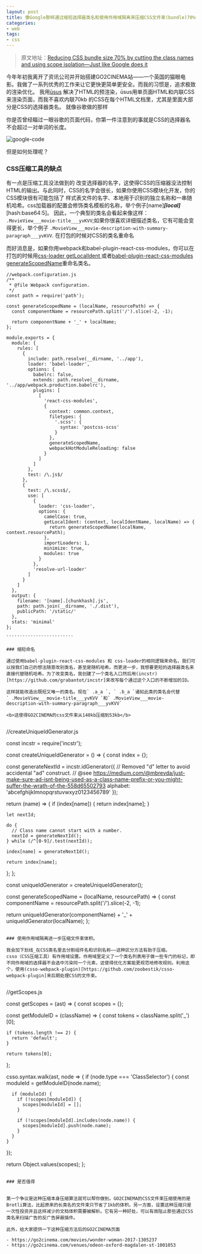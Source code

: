```yaml
---
layout: post
title: 像Google那样通过缩短选择器类名和使用作用域隔离来压缩CSS文件束(bundle)70%的体积
categories:
- web
tags:
- css
---
```


> 原文地址：[Reducing CSS bundle size 70% by cutting the class names and using scope isolation—Just like Google does it](https://medium.freecodecamp.org/reducing-css-bundle-size-70-by-cutting-the-class-names-and-using-scope-isolation-625440de600b)

今年年初我离开了资讯公司并开始搭建GO2CINEMA站——一个英国的猫眼电影。我做了一系列优秀的工作来让它更快更简单更安全。而我的习惯是，追求极致的渲染优化。
我用[ūsus](https://github.com/gajus/usus) 解决了HTML的预渲染，ūsus用单页面HTML和内联CSS来渲染页面，而我不喜欢内联70kb 的CSS在每个HTML文档里，尤其是里面大部分是CSS的选择器类名。
就像谷歌做的那样

你是否曾经瞄过一眼谷歌的页面代码，你第一件注意到的事就是CSS的选择器名不会超过一对单词的长度。

![google-code](https://pic4.zhimg.com/v2-1fa20e768c5fcde5751bb048fa944d3f_b.png)

但是如何处理呢？

### CSS压缩工具的缺点

有一点是压缩工具没法做到的 改变选择器的名字，这使得CSS的压缩器没法控制HTML的输出。与此同时，CSS的名字会很长，如果你使用CSS模块化开发，你的CSS模块很有可能包括了 样式表文件的名字、本地用于识别的独立名称和一串随机哈希。css加载器的配置会修饰类名模板的名称，举个例子[name]___[local]___[hash:base64:5]。
因此，一个典型的类名会看起来像这样：
` .MovieView___movie-title___yvKVV `;如果你很喜欢详细描述类名，它有可能会变得更长，举个例子 ` .MovieView___movie-description-with-summary-paragraph___yvKVV `.
在打包的时候对CSS的类名重命名


而好消息是，如果你用webpack和babel-plugin-react-css-modules，你可以在打包的时候用[css-loader getLocalIdent ](https://github.com/webpack-contrib/css-loader)或者[babel-plugin-react-css-modules generateScopedName](https://github.com/gajus/babel-plugin-react-css-modules#configuration)重命名类名。


````````````````````````````
//webpack.configuration.js
/**
 * @file Webpack configuration.
 */
const path = require('path');

const generateScopedName = (localName, resourcePath) => {
  const componentName = resourcePath.split('/').slice(-2, -1);

  return componentName + '_' + localName;
};

module.exports = {
  module: {
    rules: [
      {
        include: path.resolve(__dirname, '../app'),
        loader: 'babel-loader',
        options: {
          babelrc: false,
          extends: path.resolve(__dirname, '../app/webpack.production.babelrc'),
          plugins: [
            [
              'react-css-modules',
              {
                context: common.context,
                filetypes: {
                  '.scss': {
                    syntax: 'postcss-scss'
                  }
                },
                generateScopedName,
                webpackHotModuleReloading: false
              }
            ]
          ]
        },
        test: /\.js$/
      },
      {
        test: /\.scss$/,
        use: [
          {
            loader: 'css-loader',
            options: {
              camelCase: true,
              getLocalIdent: (context, localIdentName, localName) => {
                return generateScopedName(localName, context.resourcePath);
              },
              importLoaders: 1,
              minimize: true,
              modules: true
            }
          },
          'resolve-url-loader'
        ]
      }
    ]
  },
  output: {
    filename: '[name].[chunkhash].js',
    path: path.join(__dirname, './.dist'),
    publicPath: '/static/'
  },
  stats: 'minimal'
};

`````````````````````````

### 缩短命名

通过使用babel-plugin-react-css-modules 和 css-loader的相同逻辑来命名，我们可以按我们自己的想法随意改别类名，甚至是随机哈希。而更进一步，我想要更短的选择器类名来直接代替随机哈希。为了改变类名，我创建了一个类名入口然后用(incstr)[https://github.com/grabantot/incstr]来改写每个通过这个入口的不断增加的ID。

这样就能改造出既短又唯一的类名。现在` .a_a `, ` .b_a `诸如此类的类名会代替
` .MovieView___movie-title___yvKVV `和` .MovieView___movie-description-with-summary-paragraph___yvKVV`

<b>这使得GO2CINEMA的css文件束从140kb压缩到53kb</b>


``````````````````````````````````

//createUniqueIdGenerator.js

const incstr = require('incstr');

const createUniqueIdGenerator = () => {
  const index = {};

  const generateNextId = incstr.idGenerator({
    // Removed "d" letter to avoid accidental "ad" construct.
    // @see https://medium.com/@mbrevda/just-make-sure-ad-isnt-being-used-as-a-class-name-prefix-or-you-might-suffer-the-wrath-of-the-558d65502793
    alphabet: 'abcefghijklmnopqrstuvwxyz0123456789'
  });

  return (name) => {
    if (index[name]) {
      return index[name];
    }

    let nextId;

    do {
      // Class name cannot start with a number.
      nextId = generateNextId();
    } while (/^[0-9]/.test(nextId));

    index[name] = generateNextId();

    return index[name];
  };
};

const uniqueIdGenerator = createUniqueIdGenerator();

const generateScopedName = (localName, resourcePath) => {
  const componentName = resourcePath.split('/').slice(-2, -1);

  return uniqueIdGenerator(componentName) + '_' + uniqueIdGenerator(localName);
};

``````````````````````````````

### 使用作用域隔离进一步压缩文件束体积。

我会加下划线_在CSS类名里去分割组件名和识别名称——这种区分方法有助于压缩。
csso（CSS压缩工具）有作用域设置。作用域里定义了一个类名列表用于做一些专门的标记，即不同作用域的选择器不会选中污染同一个元素，这使得优化方案能更规范地修改规则。利用这个，使用(csso-webpack-plugin)[https://github.com/zoobestik/csso-webpack-plugin]来后期处理CSS的文件束。


``````````````````````````````````

//getScopes.js 

const getScopes = (ast) => {
  const scopes = {};

  const getModuleID = (className) => {
    const tokens = className.split('_')[0];
  
    if (tokens.length !== 2) {
      return 'default';
    }

    return tokens[0];
  };

  csso.syntax.walk(ast, node => {
    if (node.type === 'ClassSelector') {
      const moduleId = getModuleID(node.name);

      if (moduleId) {
        if (!scopes[moduleId]) {
          scopes[moduleId] = [];
        }

        if (!scopes[moduleId].includes(node.name)) {
          scopes[moduleId].push(node.name);
        }
      }
    }
  });

  return Object.values(scopes);
};

````````````````````````````````

### 是否值得


第一个争议是这种压缩本身压缩算法就可以帮你做到。GO2CINEMA的CSS文件束压缩使用的是Brotli算法，比起原来的长类名的文件束只节省了1kb的体积。另一方面，设置这种压缩只是一次性投资并且这样减少的文档体积需要被解析。它有另一种好处，可以有效阻止那些通过CSS类名来扫描广告的反广告屏蔽插件。

此外，给大家提供一下这种压缩方法后的GO2CINEMA页面

- https://go2cinema.com/movies/wonder-woman-2017-1305237
- https://go2cinema.com/venues/odeon-oxford-magdalen-st-1001053